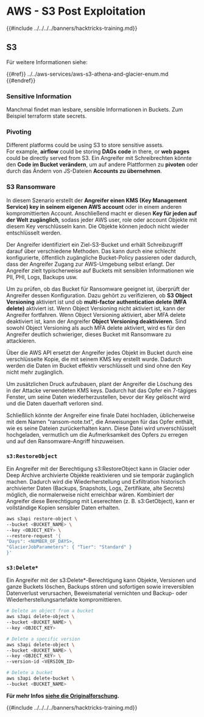 # AWS - S3 Post Exploitation

{{#include ../../../../banners/hacktricks-training.md}}

## S3

Für weitere Informationen siehe:

{{#ref}}
../../aws-services/aws-s3-athena-and-glacier-enum.md
{{#endref}}

### Sensitive Information

Manchmal findet man lesbare, sensible Informationen in Buckets. Zum Beispiel terraform state secrets.

### Pivoting

Different platforms could be using S3 to store sensitive assets.\
For example, **airflow** could be storing **DAGs** **code** in there, or **web pages** could be directly served from S3. Ein Angreifer mit Schreibrechten könnte den **Code im Bucket verändern**, um auf andere Plattformen zu **pivoten** oder durch das Ändern von JS-Dateien **Accounts zu übernehmen**.

### S3 Ransomware

In diesem Szenario erstellt der **Angreifer einen KMS (Key Management Service) key in seinem eigenen AWS account** oder in einem anderen kompromittierten Account. Anschließend macht er diesen **Key für jeden auf der Welt zugänglich**, sodass jeder AWS user, role oder account Objekte mit diesem Key verschlüsseln kann. Die Objekte können jedoch nicht wieder entschlüsselt werden.

Der Angreifer identifiziert ein Ziel-S3-Bucket und erhält Schreibzugriff darauf über verschiedene Methoden. Das kann durch eine schlecht konfigurierte, öffentlich zugängliche Bucket-Policy passieren oder dadurch, dass der Angreifer Zugang zur AWS-Umgebung selbst erlangt. Der Angreifer zielt typischerweise auf Buckets mit sensiblen Informationen wie PII, PHI, Logs, Backups usw.

Um zu prüfen, ob das Bucket für Ransomware geeignet ist, überprüft der Angreifer dessen Konfiguration. Dazu gehört zu verifizieren, ob **S3 Object Versioning** aktiviert ist und ob **multi-factor authentication delete (MFA delete)** aktiviert ist. Wenn Object Versioning nicht aktiviert ist, kann der Angreifer fortfahren. Wenn Object Versioning aktiviert, aber MFA delete deaktiviert ist, kann der Angreifer **Object Versioning deaktivieren**. Sind sowohl Object Versioning als auch MFA delete aktiviert, wird es für den Angreifer deutlich schwieriger, dieses Bucket mit Ransomware zu attackieren.

Über die AWS API ersetzt der Angreifer jedes Objekt im Bucket durch eine verschlüsselte Kopie, die mit seinem KMS key erstellt wurde. Dadurch werden die Daten im Bucket effektiv verschlüsselt und sind ohne den Key nicht mehr zugänglich.

Um zusätzlichen Druck aufzubauen, plant der Angreifer die Löschung des in der Attacke verwendeten KMS keys. Dadurch hat das Opfer ein 7-tägiges Fenster, um seine Daten wiederherzustellen, bevor der Key gelöscht wird und die Daten dauerhaft verloren sind.

Schließlich könnte der Angreifer eine finale Datei hochladen, üblicherweise mit dem Namen "ransom-note.txt", die Anweisungen für das Opfer enthält, wie es seine Dateien zurückerhalten kann. Diese Datei wird unverschlüsselt hochgeladen, vermutlich um die Aufmerksamkeit des Opfers zu erregen und auf den Ransomware-Angriff hinzuweisen.

### `s3:RestoreObject`

Ein Angreifer mit der Berechtigung s3:RestoreObject kann in Glacier oder Deep Archive archivierte Objekte reaktivieren und sie temporär zugänglich machen. Dadurch wird die Wiederherstellung und Exfiltration historisch archivierter Daten (Backups, Snapshots, Logs, Zertifikate, alte Secrets) möglich, die normalerweise nicht erreichbar wären. Kombiniert der Angreifer diese Berechtigung mit Leserechten (z. B. s3:GetObject), kann er vollständige Kopien sensibler Daten erhalten.
```bash
aws s3api restore-object \
--bucket <BUCKET_NAME> \
--key <OBJECT_KEY> \
--restore-request '{
"Days": <NUMBER_OF_DAYS>,
"GlacierJobParameters": { "Tier": "Standard" }
}'
```
### `s3:Delete*`

Ein Angreifer mit der s3:Delete*-Berechtigung kann Objekte, Versionen und ganze Buckets löschen, Backups stören und sofortigen sowie irreversiblen Datenverlust verursachen, Beweismaterial vernichten und Backup- oder Wiederherstellungsartefakte kompromittieren.
```bash
# Delete an object from a bucket
aws s3api delete-object \
--bucket <BUCKET_NAME> \
--key <OBJECT_KEY>

# Delete a specific version
aws s3api delete-object \
--bucket <BUCKET_NAME> \
--key <OBJECT_KEY> \
--version-id <VERSION_ID>

# Delete a bucket
aws s3api delete-bucket \
--bucket <BUCKET_NAME>
```
**Für mehr Infos** [**siehe die Originalforschung**](https://rhinosecuritylabs.com/aws/s3-ransomware-part-1-attack-vector/)**.**

{{#include ../../../../banners/hacktricks-training.md}}

